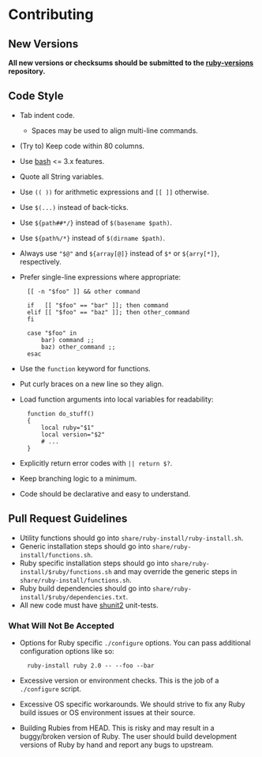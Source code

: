 # Contributing

## New Versions

**All new versions or checksums should be submitted to the [ruby-versions]
repository.**

## Code Style

* Tab indent code.
  * Spaces may be used to align multi-line commands.
* (Try to) Keep code within 80 columns.
* Use [bash] <= 3.x features.
* Quote all String variables.
* Use `(( ))` for arithmetic expressions and `[[ ]]` otherwise.
* Use `$(...)` instead of back-ticks.
* Use `${path##*/}` instead of `$(basename $path)`.
* Use `${path%/*}` instead of `$(dirname $path)`.
* Always use `"$@"` and `${array[@]}` instead of `$*` or `${arry[*]}`,
  respectively.
* Prefer single-line expressions where appropriate:

        [[ -n "$foo" ]] && other command

        if   [[ "$foo" == "bar" ]]; then command
        elif [[ "$foo" == "baz" ]]; then other_command
        fi

        case "$foo" in
        	bar) command ;;
        	baz) other_command ;;
        esac

* Use the `function` keyword for functions.
* Put curly braces on a new line so they align.
* Load function arguments into local variables for readability:

        function do_stuff()
        {
        	local ruby="$1"
        	local version="$2"
        	# ...
        }

* Explicitly return error codes with `|| return $?`.
* Keep branching logic to a minimum.
* Code should be declarative and easy to understand.

## Pull Request Guidelines

* Utility functions should go into `share/ruby-install/ruby-install.sh`.
* Generic installation steps should go into `share/ruby-install/functions.sh`.
* Ruby specific installation steps should go into
  `share/ruby-install/$ruby/functions.sh` and may override the generic steps in
  `share/ruby-install/functions.sh`.
* Ruby build dependencies should go into
  `share/ruby-install/$ruby/dependencies.txt`.
* All new code must have [shunit2] unit-tests.

### What Will Not Be Accepted

* Options for Ruby specific `./configure` options. You can pass additional
  configuration options like so:

        ruby-install ruby 2.0 -- --foo --bar

* Excessive version or environment checks. This is the job of a `./configure`
  script.
* Excessive OS specific workarounds. We should strive to fix any Ruby build
  issues or OS environment issues at their source.
* Building Rubies from HEAD. This is risky and may result in a buggy/broken
  version of Ruby. The user should build development versions of Ruby by hand
  and report any bugs to upstream.

[Makefile]: https://gist.github.com/3224049
[shunit2]: http://code.google.com/p/shunit2/

[bash]: http://www.gnu.org/software/bash/
[ruby-versions]: https://github.com/postmodern/ruby-versions
